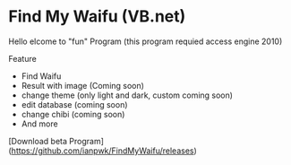 # Find My Waifu (VB.net)

Hello elcome to "fun" Program
(this program requied access engine 2010)

Feature
- Find Waifu
- Result with image (Coming soon)
- change theme (only light and dark, custom coming soon)
- edit database (coming soon)
- change chibi (coming soon)
- And more

[Download beta Program] (https://github.com/ianpwk/FindMyWaifu/releases)